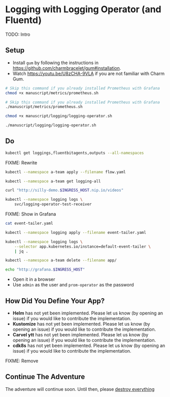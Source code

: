 # Logging with Logging Operator (and Fluentd)

TODO: Intro

## Setup

* Install `gum` by following the instructions in https://github.com/charmbracelet/gum#installation.
* Watch https://youtu.be/U8zCHA-9VLA if you are not familiar with Charm Gum.

```bash
# Skip this command if you already installed Prometheus with Grafana
chmod +x manuscript/metrics/prometheus.sh

# Skip this command if you already installed Prometheus with Grafana
./manuscript/metrics/prometheus.sh

chmod +x manuscript/logging/logging-operator.sh

./manuscript/logging/logging-operator.sh
```

## Do

```sh
kubectl get loggings,fluentbitagents,outputs --all-namespaces
```

FIXME: Rewrite


```sh
kubectl --namespace a-team apply --filename flow.yaml

kubectl --namespace a-team get logging-all

curl "http://silly-demo.$INGRESS_HOST.nip.io/videos"

kubectl --namespace logging logs \
    svc/logging-operator-test-receiver
```

FIXME: Show in Grafana

```sh
cat event-tailer.yaml

kubectl --namespace logging apply --filename event-tailer.yaml

kubectl --namespace logging logs \
    --selector app.kubernetes.io/instance=default-event-tailer \
    | jq .

kubectl --namespace a-team delete --filename app/
```

```sh
echo "http://grafana.$INGRESS_HOST"
```

* Open it in a browser
* Use `admin` as the user and `prom-operator` as the password

## How Did You Define Your App?

* **Helm** has not yet been implemented. Please let us know (by opening an issue) if you would like to contribute the implementation.
* **Kustomize** has not yet been implemented. Please let us know (by opening an issue) if you would like to contribute the implementation.
* **Carvel ytt** has not yet been implemented. Please let us know (by opening an issue) if you would like to contribute the implementation.
* **cdk8s** has not yet been implemented. Please let us know (by opening an issue) if you would like to contribute the implementation.

FIXME: Remove

## Continue The Adventure

The adventure will continue soon. Until then, please [destroy everything](../destroy/observability.md)

